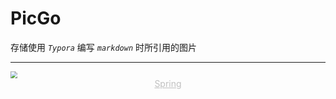 # PicGo

存储使用 *`Typora`* 编写 *`markdown`* 时所引用的图片

---
<img src="https://cdn.jsdelivr.net/gh/zero12138/PicGo/image/spring.jpg" style="zoom:70%">

<center style="color:#C0C0C0;text-decoration:underline">Spring</center>
